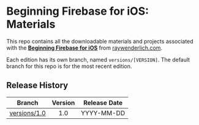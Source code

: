 # Beginning Firebase for iOS: Materials

This repo contains all the downloadable materials and projects associated with the **[Beginning Firebase for iOS](https://www.raywenderlich.com/library)** from [raywenderlich.com](https://www.raywenderlich.com).

Each edition has its own branch, named `versions/[VERSION]`. The default branch for this repo is for the most recent edition.

## Release History

| Branch                                                                                  | Version | Release Date |
| --------------------------------------------------------------------------------------- |:-------:|:------------:|
| [versions/1.0](https://github.com/raywenderlich/video-ifb-materials/tree/versions/1.0) | 1.0     | YYYY-MM-DD   |
